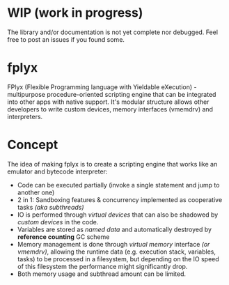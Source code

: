 # WIP (work in progress)
The library and/or documentation is not yet complete nor debugged. Feel free to post an issues if you found some.
# fplyx
FPlyx (Flexible Programming language with Yieldable eXecution) - multipurpose procedure-oriented scripting engine that can be integrated into other apps with native support. It's modular structure allows other developers to write custom devices, memory interfaces (vmemdrv) and interpreters.
# Concept
The idea of making fplyx is to create a scripting engine that works like an emulator and bytecode interpreter:
* Code can be executed partially (invoke a single statement and jump to another one)
* 2 in 1: Sandboxing features & concurrency implemented as cooperative tasks *(aka subthreads)*
* IO is performed through *virtual devices* that can also be shadowed by *custom devices* in the code.
* Variables are stored as *named data* and automatically destroyed by __reference counting__ GC scheme
* Memory management is done through *virtual memory* interface *(or vmemdrv)*, allowing the runtime data (e.g. execution stack, variables, tasks) to be processed in a filesystem, but depending on the IO speed of this filesystem the performance might significantly drop.
* Both memory usage and subthread amount can be limited.
